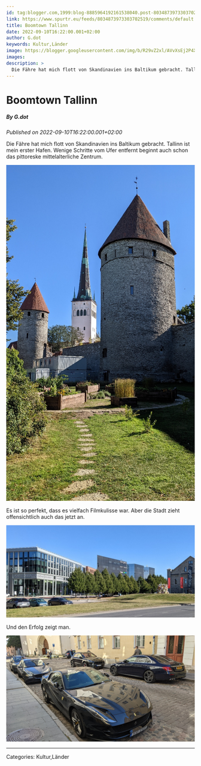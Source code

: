 ```yaml
---
id: tag:blogger.com,1999:blog-8885964192161538040.post-8034873973303702519
link: https://www.spurtr.eu/feeds/8034873973303702519/comments/default
title: Boomtown Tallinn
date: 2022-09-10T16:22:00.001+02:00
author: G.dot
keywords: Kultur,Länder
image: https://blogger.googleusercontent.com/img/b/R29vZ2xl/AVvXsEj2P4XWirkcbhFZEwlK4cveOzHL_SigOt3ErQTPQ1jlcm41b8YCOj8m194fzAcWO3qmFOUIBGn18v1WmE2zOBJzKyQqWDvGH4u-gD7-9fZ4cTJjNG503SuFi2-zL8Np3olMVQPP715luFg/s72-c/1662817898268275-0.png
images: 
description: >
  Die Fähre hat mich flott von Skandinavien ins Baltikum gebracht. Tallinn ist mein erster Hafen. Wenige Schritte vom Ufer entfernt beginnt auch schon das pittoreske mittelalterliche Zentrum. Es ist so perfekt, dass es vielfach Filmkulisse war. Aber die Stadt zieht offensichtlich auch das
---
```

# Boomtown Tallinn
##### By G.dot
_Published on 2022-09-10T16:22:00.001+02:00_

Die Fähre hat mich flott von Skandinavien ins Baltikum gebracht. Tallinn ist mein erster Hafen. Wenige Schritte vom Ufer entfernt beginnt auch schon das pittoreske mittelalterliche Zentrum.

[![](../assets/1662817898268275-0.png)](../assets/1662817898268275-0.png)

Es ist so perfekt, dass es vielfach Filmkulisse war. Aber die Stadt zieht offensichtlich auch das jetzt an. 

[![](../assets/1662817894230618-1.png)](../assets/1662817894230618-1.png)

Und den Erfolg zeigt man.

[![](../assets/1662817889030192-2.png)](../assets/1662817889030192-2.png)

---
Categories: Kultur,Länder